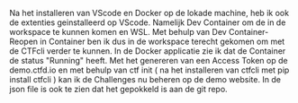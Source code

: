 Na het installeren van VScode en Docker op de lokade machine, heb ik ook de extenties geinstalleerd op VScode. Namelijk Dev Container om de in de workspace te kunnen komen en WSL.
Met behulp van Dev Container- Reopen in Container ben ik dus in de workspace terecht gekomen om met de CTFcli verder te kunnen.
In de Docker applicatie zie ik dat de Container de status "Running" heeft.
Met het genereren van een Access Token op de demo.ctfd.io en met behulp van ctf init ( na het installeren van ctfcli met pip install ctfcli ) kan ik de Challenges nu beheren op de demo website.
In de json file is ook te zien dat het gepokkeld is aan de git repo.
